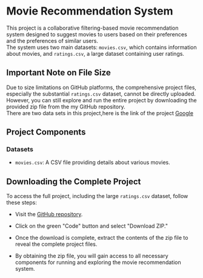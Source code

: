 # Movie Recommendation System

This project is a collaborative filtering-based movie recommendation system designed to suggest movies to users based on their preferences and the preferences of similar users.<br>
The system uses two main datasets: `movies.csv`, which contains information about movies, and `ratings.csv`, a large dataset containing user ratings.

## Important Note on File Size

Due to size limitations on GitHub platforms, the comprehensive project files, especially the substantial `ratings.csv` dataset, cannot be directly uploaded.<br>
However, you can still explore and run the entire project by downloading the provided zip file from the my GitHub repository.<br>
There are two data sets in this project,here is the link of the project <a href="https://www.google.com/" target="_blank">Google</a>
## Project Components

### Datasets
- `movies.csv`: A CSV file providing details about various movies.




## Downloading the Complete Project

To access the full project,  including the large `ratings.csv` dataset, follow these steps:

- Visit the [GitHub repository]([https://github.com/your-username/movie-recommendation-system](https://github.com/khanmahmood1/Movie-Recommendation.git)).

- Click on the green "Code" button and select "Download ZIP."

- Once the download is complete, extract the contents of the zip file to reveal the complete project files.

- By obtaining the zip file, you will gain access to all necessary components for running and exploring the movie recommendation system.
